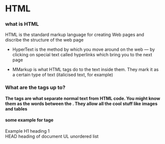 # HTML
### what is **HTML**

HTML is the standard markup language for creating Web pages and discribe the structure of the web page 

* HyperText is the method by which you move around on the web — by clicking on special text called hyperlinks which bring you to the next page

* MMarkup is what HTML tags do to the text inside them. They mark it as a certain type of text (italicised text, for example)

### What are the tags up to?

**The tags are what separate normal text from HTML code. You might know them as the words between the <angle-brackets>. They allow all the cool stuff like images and tables**

#### some example for tage
Example
H1 	heading 1  	
HEAD	heading of document
UL	unordered list	





